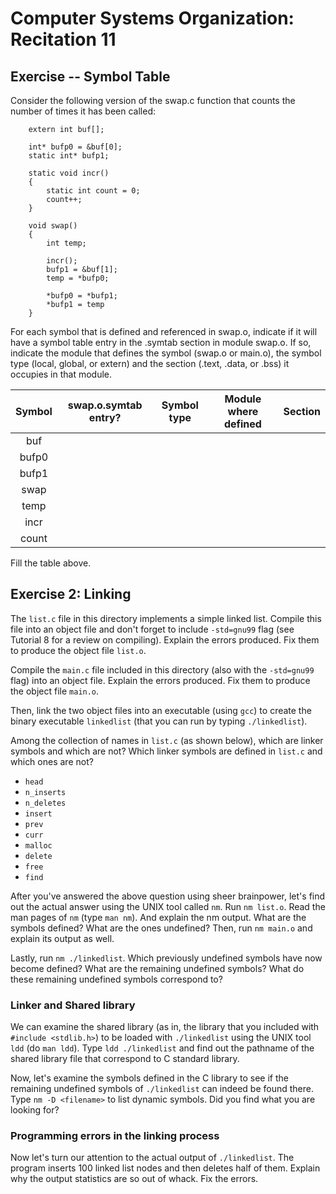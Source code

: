 Computer Systems Organization: Recitation 11
==========

Exercise -- Symbol Table
-----

Consider the following version of the swap.c function that counts the number of times it has been called:

```
	extern int buf[];

	int* bufp0 = &buf[0];
	static int* bufp1;

	static void incr()
	{
		static int count = 0;
		count++;
	}

	void swap()
	{
		int temp;

		incr();
		bufp1 = &buf[1];
		temp = *bufp0;

		*bufp0 = *bufp1;
		*bufp1 = temp
	}

```

For each symbol that is defined and referenced in swap.o, indicate if it will have a symbol table entry in the .symtab section in module swap.o. If so, indicate the module that defines the symbol (swap.o or main.o), the symbol type (local, global, or extern) and the section (.text, .data, or .bss) it occupies in that module.


|     Symbol    | swap.o.symtab entry? | Symbol type | Module where defined | Section |
| :-----------: | :------------------: | :----------:| :------------------: | :-----: |
| buf           | 					   | 			 | 						|		  |
| bufp0         | 					   | 			 | 						|		  |
| bufp1         |					   | 			 | 						|		  |
| swap          | 					   | 			 | 						|		  |
| temp          | 					   | 			 | 						|		  |
| incr          | 					   | 			 | 						|		  |
| count         | 					   | 			 | 						|		  |

Fill the table above.

Exercise 2: Linking
-----

The `list.c` file in this directory implements a simple linked list. Compile this file into an object file and don't forget to include `-std=gnu99` flag (see Tutorial 8 for a review on compiling). Explain the errors produced. Fix them to produce the object file `list.o`.

Compile the `main.c` file included in this directory (also with the `-std=gnu99` flag) into an object file. Explain the errors produced. Fix them to produce the object file `main.o`.

Then, link the two object files into an executable (using `gcc`) to create the binary executable `linkedlist` (that you can run by typing `./linkedlist`).

Among the collection of names in `list.c` (as shown below), which are linker symbols and which are not? Which linker symbols are defined in `list.c` and which ones are not?
* `head`
* `n_inserts`
* `n_deletes`
* `insert`
* `prev`
* `curr`
* `malloc`
* `delete`
* `free`
* `find`

After you've answered the above question using sheer brainpower, let's find out the actual answer using the UNIX tool called `nm`. Run `nm list.o`. Read the man pages of `nm` (type `man nm`). And explain the nm output.  What are the symbols defined? What are the ones undefined? Then, run `nm main.o` and explain its output as well.

Lastly, run `nm ./linkedlist`. Which previously undefined symbols have now become defined? What are the remaining undefined symbols? What do these remaining undefined symbols correspond to?

### Linker and Shared library

We can examine the shared library (as in, the library that you included with `#include <stdlib.h>`) to be loaded with `./linkedlist` using the UNIX tool `ldd` (do `man ldd`). Type `ldd ./linkedlist` and find out the pathname of the shared library file that correspond to C standard library.

Now, let's examine the symbols defined in the C library to see if the remaining undefined symbols of  `./linkedlist` can indeed be found there. Type `nm -D <filename>` to list dynamic symbols. Did you find what you are looking for?

### Programming errors in the linking process

Now let's turn our attention to the actual output of `./linkedlist`. The program inserts 100 linked list nodes and then deletes half of them. Explain why the output statistics are so out of whack. Fix the errors.